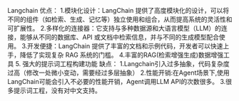 Langchain
优点：
1.模块化设计：LangChain 提供了高度模块化的设计，可以将不同的组件（如检索、生成、记忆等）独立使用和组合，从而提高系统的灵活性和可扩展性。
2.多样化的连接器：它支持与多种数据源和大语言模型（LLM）的连接，能够从不同的数据库、API 或文档中检索信息，并与不同的生成模型配合使用。
3.开发便捷：LangChain 提供了丰富的文档和示例代码，开发者可以快速上手，降低了实现复杂 RAG 系统的门槛。
4.丰富的RAG(检索增强生成)数据增强工具
5. 强大的提示词工程构建功能
缺点：
1.Langchain引入过多抽象，代码复杂度过高（修改一处微小变动，需要经过多层抽象）
2.性能开销:在Agent场景下,使用LangChain可能会引入不必要的性能开销，Agent调用LLM API的次数很多。
3.很多提示词工程，没有对中文支持。
